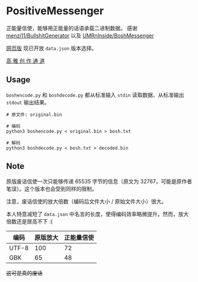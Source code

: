 # PositiveMessenger
正能量信使，能够用正能量的话语承载二进制数据。
感谢 [menzi11/BullshitGenerator](https://github.com/menzi11/BullshitGenerator) 以及 [UMRnInside/BoshMessenger](https://github.com/UMRnInside/BoshMessenger)

[网页版](https://anonykagamine.github.io/PositiveMessenger/) 现已开放 `data.json` 版本选择。

[高 雅 创 作 通 道](https://github.com/AnonyKagamine/MessengerData)

## Usage
`boshencode.py` 和 `boshdecode.py` 都从标准输入 `stdin` 读取数据、从标准输出 `stdout` 输出结果。

```
# 原文件: original.bin

# 编码
python3 boshencode.py < original.bin > bosh.txt

# 解码
python3 boshdecode.py < bosh.txt > decoded.bin
```

## Note
原版废话信使一次只能够传递 65535 字节的信息（原文为 32767，可能是原作者笔误）。这个版本也会受到同样的限制。

注意，废话信使的放大倍数（编码后文件大小 / 原始文件大小）很大。

本人特意减短了 `data.json` 中名言的长度，使得编码效率略微提升。然而，放大倍数还是居高不下 :(

| 编码      | 原版放大 | 正能量信使 |
| -------- | ------- | --------- |
| UTF-8    | 100     | 72        |
| GBK      | 65      | 48        |

<del>这可是真的废话</del>
